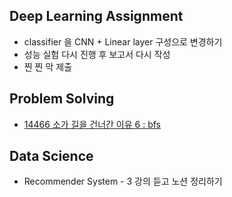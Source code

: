 ## Deep Learning Assignment
- classifier 을 CNN + Linear layer 구성으로 변경하기
- 성능 실험 다시 진행 후 보고서 다시 작성
- 찐 찐 막 제출
## Problem Solving
- <a href="https://www.acmicpc.net/source/61520015">14466 소가 길을 건너간 이유 6 : bfs </a>
## Data Science
- Recommender System - 3 강의 듣고 노션 정리하기
